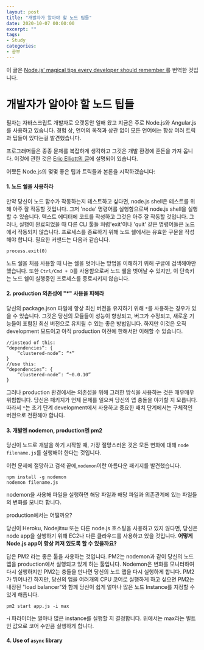 ```yaml
---
layout: post
title: "개발자가 알아야 할 노드 팁들"
date: 2020-10-07 00:00:00
excerpt: ""
tags:
- Study
categories:
- 공부
---
```


이 글은 [Node.js’ magical tips every developer should remember
](https://medium.com/swlh/node-js-magical-tips-every-developer-should-remember-4c27b4dc6e2b)를 번역한 것입니다.
# 개발자가 알아야 할 노드 팁들

필자는 자바스크립트 개발자로 오랫동안 일해 왔고 지금은 주로 Node.js와 Angular.js를 사용하고 있습니다.
경험 상, 언어의 목적과 상관 없이 모든 언어에는 항상 여러 트릭과 팁들이 있다는걸 발견했습니다.

프로그래머들은 종종 문제를 복잡하게 생각하고 그것은 개발 환경에 혼돈을 가져 옵니다. 이것에 관한 것은 [Eric Elliott의 글](https://medium.com/javascript-scene/the-single-biggest-mistake-programmers-make-every-day-62366b432308)에 설명되어 있습니다.

어쨌든 Node.js의 몇몇 좋은 팁과 트릭들과 본론을 시작하겠습니다:

#### 1. 노드 쉘을 사용하라
만약 당신이 노드 함수가 작동하는지 테스트하고 싶다면, node.js shell은 테스트를 위해 아주 잘 작동할 것입니다. 그저 'node' 명령어를 실행함으로써 node.js shell을 실행할 수 있습니다.
텍스트 에디터에 코드를 작성하고 그것은 아주 잘 작동할 것입니다. 그러나, 실행이 완료되었을 때 다른 CLI 툴들 처럼'exit'이나 'quit' 같은 명령어들은 노드에서 작동되지 않습니다. 프로세스를 종료하기 위해 노드 쉘에서는 유효한 구문을 작성해야 합니다. 필요한 커맨드는 다음과 같습니다.
```
process.exit(0)
```
노드 쉘을 처음 사용할 때 나는 쉘을 벗어나는 방법을 이해하기 위해 구글에 검색해야만 했습니다.
또한 ```Ctrl/Cmd + D```를 사용함으로써 노드 쉘을 벗어날 수 있지만, 이 단축키는 노드 쉘이 실행중인 프로세스를 종료시키지 않습니다.

#### 2. production 의존성에 "*" 사용을 피해라
당신의 package.json 파일에 항상 최신 버전을 유지하기 위해 ```*```를 사용하는 경우가 있을 수 있습니다. 그것은 당신의 모듈들이 성능이 향상되고, 버그가 수정되고, 새로운 기능들이 포함된 최신 버전으로 유지될 수 있는 좋은 방법입니다.
하지만 이것은 오직 development 모드이고 아직 production 이전에 한해서만 이해할 수 있습니다.
```
//instead of this:
“dependencies”: {
    “clustered-node”: “*”
}
//use this:
“dependencies”: {
    “clustered-node”: “~0.0.10”
}
```
그러나 production 환경에서는 의존성을 위해 그러한 방식을 사용하는 것은 매우매우 위험합니다. 당신은 패키지가 언제 문제를 일으켜 당신의 앱 충돌을 야기할 지 모릅니다. 따라서 ```*```는 초기 단계 development에서 사용하고 중요한 배치 단계에서는 구체적인 버전으로 전환해야 합니다.

#### 3. 개발엔 nodemon, production엔 pm2

당신이 노드로 개발을 하기 시작할 때, 가장 절망스러운 것은 모든 변화에 대해 ```node filename.js```를 실행해야 한다는 것입니다.

이런 문제에 절망하고 검색 끝에,```nodemon```이란 아름다운 패키지를 발견했습니다.

```
npm install -g nodemon
nodemon filename.js
```

nodemon을 사용해 파일을 실행하면 해당 파일과 해당 파일과 의존관계에 있는 파일들의 변화를 모니터 합니다.

production에서는 어떨까요?

당신이 Heroku, Nodejitsu 또는 다른 node.js 호스팅을 사용하고 있지 않다면, 당신은 node app을 실행하기 위해 EC2나 다른 클라우드를 사용하고 있을 것입니다.
**어떻게 Node.js app이 항상 켜져 있도록 할 수 있을까요?**

답은 PM2 라는 좋은 툴을 사용하는 것입니다.
PM2는 nodemon과 같이 당신의 노드 앱을 production에서 실행되고 있게 하는 툴입니다.
Nodemon은 변화를 모니터하여 다시 실행하지만 PM2는 충돌을 만나면 당신의 노드 앱을 다시 실행하게 합니다.
PM2가 뛰어나긴 하지만, 당신의 앱을 여러개의 CPU 코어로 실행하게 하고 싶으면 PM2는 내장된 "load balancer"와 함께 당신이 쉽게 얼마나 많은 노드 Instance를 지정할 수 있게 해줍니다.
```
pm2 start app.js -i max
```
-i 파라미터는 얼마나 많은 instance를 실행할 지 결정합니다. 위에서는 max라는 빌트인 값으로 코어 수만큼 실행하게 합니다.

#### 4. Use of ```async``` library
